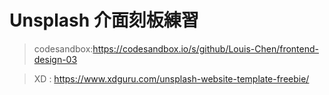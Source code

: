 # Unsplash 介面刻板練習

> codesandbox:https://codesandbox.io/s/github/Louis-Chen/frontend-design-03

> XD : https://www.xdguru.com/unsplash-website-template-freebie/

